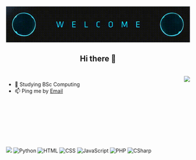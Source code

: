 <p align="center"> 
  <img src="Icons/welcome.gif"/>
  
  <h2 align="center"> Hi there 👋 </h2>
  
</p>

<br>

<img align="right" src="https://github-readme-stats.vercel.app/api?username=1905944&show_icons=true&text_color=24292e&bg_color=ffffff&hide_title=false" />

- 🌱 Studying BSc Computing
- 📫 Ping me by [Email](1905944@uad.ac.uk)

<br>
<br>
<br>
<br>
<br>

#



![](https://komarev.com/ghpvc/?username=1905944) ![Python](https://img.shields.io/badge/-Java-0077B5?style=flat&logoColor=white&logo=Java) ![HTML](https://img.shields.io/badge/-HTML-ff0d00?style=flat&logoColor=white&logo=html5) ![CSS](https://img.shields.io/badge/-CSS-196eff?style=flat&logoColor=white&logo=css3) ![JavaScript](https://img.shields.io/badge/-JavaScript-ffdd19?style=flat&logoColor=white&logo=javascript) ![PHP](https://img.shields.io/badge/-PHP-196eff?style=flat&logoColor=white&logo=php) ![CSharp](https://img.shields.io/badge/-CSharp-ffdd19?style=flat&logoColor=white&logo=C#)









<!--
**1905944/1905944** is a ✨ _special_ ✨ repository because its `README.md` (this file) appears on your GitHub profile.

Here are some ideas to get you started:

- 🔭 I’m currently working on ...
- 🌱 I’m currently learning ...
- 👯 I’m looking to collaborate on ...
- 🤔 I’m looking for help with ...
- 💬 Ask me about ...
- 📫 How to reach me: ...
- 😄 Pronouns: ...
- ⚡ Fun fact: ...
-->
